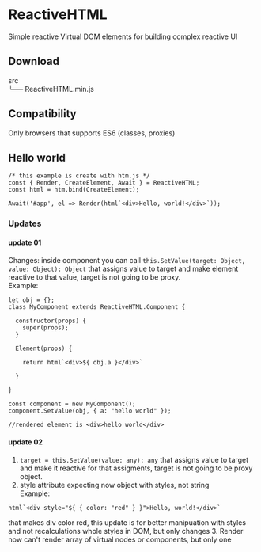 # ReactiveHTML
Simple reactive Virtual DOM elements for building complex reactive UI

## Download

src  
 └── ReactiveHTML.min.js
 
 ## Compatibility   
 Only browsers that supports ES6 (classes, proxies)   
  
 ## Hello world
 ```
 /* this example is create with htm.js */
 const { Render, CreateElement, Await } = ReactiveHTML;
 const html = htm.bind(CreateElement);
 
 Await('#app', el => Render(html`<div>Hello, world!</div>`));
 
 ```

### Updates
#### update 01
Changes: inside component you can call ```this.SetValue(target: Object, value: Object): Object``` that assigns value to target and make element reactive to that value, target is not going to be proxy.  
Example: 
```
let obj = {};
class MyComponent extends ReactiveHTML.Component {

  constructor(props) {
    super(props);
  }
  
  Element(props) {
  
    return html`<div>${ obj.a }</div>`
  
  }

}

const component = new MyComponent();
component.SetValue(obj, { a: "hello world" });

//rendered element is <div>hello world</div>
```

#### update 02
1. ```target = this.SetValue(value: any): any``` that assigns value to target and make it reactive for that assigments, target is not going to be proxy object.
2. style attribute expecting now object with styles, not string  
Example: 
```
html`<div style="${ { color: "red" } }">Hello, world!</div>`
```
that makes div color red, this update is for better manipuation with styles and not recalculations whole styles in DOM, but only changes
3. Render now can't render array of virtual nodes or components, but only one

